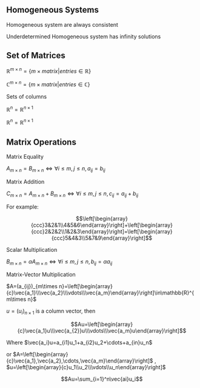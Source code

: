 ## Homogeneous Systems
Homogeneous system are always consistent

Underdetermined Homogeneous system has infinity solutions

## Set of Matrices

$\mathbb{R}^{m\times n}=\{m\times matrix|entries\in \mathbb{R}\}$

$\mathbb{C}^{m\times n}=\{m\times matrix|entries\in \mathbb{C}\}$

Sets of columns

$\mathbb{R}^n=\mathbb{R}^{n\times 1}$

$\mathbb{R}^n=\mathbb{R}^{n\times 1}$

## Matrix Operations
Matrix Equality

$A_{m\times n}=B_{m\times n}\Leftrightarrow \forall i\leq m,j\leq n,a_{ij}=b_{ij}$

Matrix Addition

$C_{m\times n}=A_{m\times n}+B_{m\times n}\Leftrightarrow\forall i\leq m,j\leq n,c_{ij}=a_{ij}+b_{ij}$

For example:

$$\left[\begin{array}{ccc}3&2&1\\4&5&6\end{array}\right]+\left[\begin{array}{ccc}2&2&2\\1&2&3\end{array}\right]=\left[\begin{array}{ccc}5&4&3\\5&7&9\end{array}\right]$$

Scalar Multiplication

$B_{m\times n}=\alpha A_{m\times n}\Leftrightarrow\forall i\leq m,j\leq n,b_{ij}=\alpha a_{ij}$

Matrix-Vector Multiplication

$A=(a_{ij})_{m\times n}=\left[\begin{array}{c}\vec{a_1}\\\vec{a_2}\\\vdots\\\vec{a_m}\end{array}\right]\in\mathbb{R}^{m\times n}$

$u=(u_i)_{n\times 1}$ is a column vector, then

$$Au=\left[\begin{array}{c}\vec{a_1}u\\\vec{a_{2}}u\\\vdots\\\vec{a_m}u\end{array}\right]$$

Where $\vec{a_i}u=a_{i1}u_1+a_{i2}u_2+\cdots+a_{in}u_n$

or $A=\left[\begin{array}{c}\vec{a_1},\vec{a_2},\cdots,\vec{a_m}\end{array}\right]$ , $u=\left[\begin{array}{c}u_1\\u_2\\\vdots\\u_n\end{array}\right]$

$$Au=\sum_{i=1}^n\vec{ai}u_i$$
